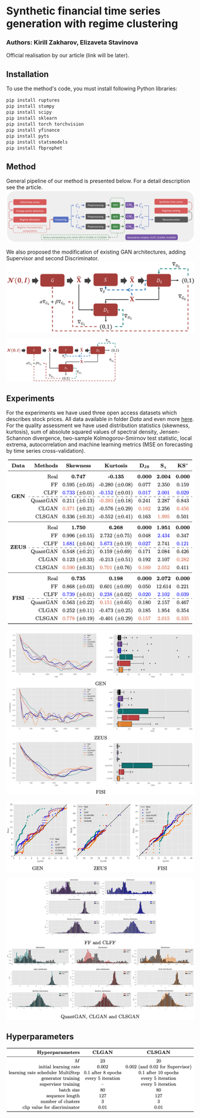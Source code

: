 # Synthetic financial time series generation with regime clustering
### Authors: Kirill Zakharov, Elizaveta Stavinova

Official realisation by our article (link will be later).
## Installation
To use the method's code, you must install following Python libraries:
```
pip install ruptures
pip install stumpy
pip install scipy
pip install sklearn
pip install torch torchvision
pip install yfinance
pip install pyts
pip install statsmodels
pip install fbprophet
```


## Method
General pipeline of our method is presented below. For a detail description see the article.
![Pipeline](https://github.com/kirillzx/CLSGAN/blob/main/images/pipeline_V3-1.png)

We also proposed the modification of existing GAN architectures, adding Supervisor and second Discriminator.
![CLSGAN](https://github.com/kirillzx/CLSGAN/blob/main/images/CLS-GAN_Pipeline-1.png)

<img src="https://github.com/kirillzx/CLSGAN/blob/main/images/CLS-GAN_Pipeline-1.png"  width="60%" height="30%">

## Experiments
For the experiments we have used three open access datasets which describes stock prices. All data available in folder *Data* and even more [here](https://www.kaggle.com/datasets/borismarjanovic/price-volume-data-for-all-us-stocks-etfs).
For the quality assessment we have used distribution statistics (skewness, kurtosis), sum of absolute squared values of spectral density, Jensen-Schannon divergence, two-sample Kolmogorov-Smirnov test statistic, local extrema, autocorrelation and machine learning metrics (MSE on forecasting by time series cross-validation).

![Table](https://github.com/kirillzx/CLSGAN/blob/main/images/table.png)

![Autocorr](https://github.com/kirillzx/CLSGAN/blob/main/images/autocorr.png)

![LocalExtrema](https://github.com/kirillzx/CLSGAN/blob/main/images/local_extrema.png)

![Distr](https://github.com/kirillzx/CLSGAN/blob/main/images/distributions.png)


## Hyperparameters
![Hypers](https://github.com/kirillzx/CLSGAN/blob/main/images/hypers.png) 
